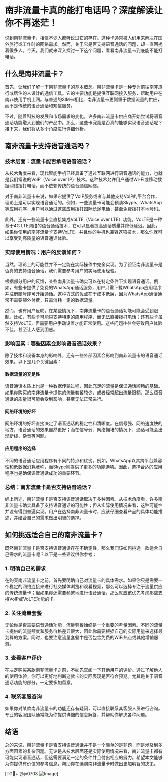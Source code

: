 # 南非流量卡真的能打电话吗？深度解读让你不再迷茫！

说到南非流量卡，相信不少人都听说过它的存在。这种卡通常被人们用来解决在国外旅行或工作时的网络需求。然而，关于它是否支持语音通话的问题，却一直困扰着很多人。今天，我们就来深入探讨一下这个问题，看看南非流量卡到底能不能打电话。

## 什么是南非流量卡？

首先，让我们了解一下南非流量卡的基本概念。南非流量卡是一种专为前往南非旅行或居住的人设计的通信工具。它的主要功能是提供互联网接入服务，帮助用户在南非使用手机上网。与普通的SIM卡相比，南非流量卡更侧重于数据流量的供应，而不是传统的语音通话和短信服务。

不过，随着科技的发展和市场需求的变化，许多南非流量卡供应商开始尝试将语音通话功能融入到他们的产品中。那么，这些卡究竟是否真的能够实现语音通话呢？接下来，我们将从多个角度进行详细分析。

## 南非流量卡支持语音通话吗？

### 技术层面：流量卡能否承载语音通话？

从技术角度来看，现代智能手机已经具备了通过互联网进行语音通话的能力，也就是我们常说的VoIP（Voice over IP）技术。这种技术允许用户通过Wi-Fi或移动数据网络拨打电话，而不依赖传统的语音通信网络。

对于南非流量卡来说，如果它提供了VoIP服务或者与其他支持VoIP的平台合作，理论上是可以实现语音通话的。例如，一些流量卡可能会预装Skype、WhatsApp等应用程序，用户可以通过这些应用拨打国际长途电话，甚至免费拨打本地号码。

此外，还有一些流量卡会直接集成VoLTE（Voice over LTE）功能。VoLTE是一种基于4G LTE网络的语音通话技术，它可以显著提高通话质量并降低延迟。因此，如果你使用的南非流量卡支持VoLTE，并且你的手机也兼容这项技术，那么你就可以享受到高质量的语音通话体验。

### 实际使用情况：用户的反馈如何？

当然，理论上的可能性并不一定能在实际操作中完全实现。为了验证南非流量卡是否真的支持语音通话，我们需要参考用户的实际使用经验。

根据部分用户的反馈，某些南非流量卡确实可以在特定条件下实现语音通话。例如，有些卡提供了免费的WhatsApp通话服务，用户只需下载WhatsApp应用程序并注册账号即可开始通话。这种方式的优点在于成本低廉，因为WhatsApp通话通常不需要额外付费，只需消耗一定的数据流量。

然而，也有用户反映，在某些情况下，南非流量卡的语音通话功能可能会受到限制。比如，有些卡可能只支持特定的应用程序，而无法直接拨打电话；还有些卡虽然支持VoLTE，但需要用户手动设置才能正常使用。这些问题往往会导致用户体验不佳，甚至让人感到困惑。

### 影响因素：哪些因素会影响语音通话效果？

除了技术和设备本身的影响外，还有一些外部因素会影响到南非流量卡的语音通话效果。以下是几个关键因素：

#### 数据流量的充足性

语音通话本质上也是一种数据传输过程，因此充足的流量是保证通话顺畅的基础。如果你购买的南非流量卡提供的流量套餐较少，或者经常超出流量限额，那么语音通话的质量很可能会受到影响，甚至无法正常进行。

#### 网络环境的好坏

网络环境的好坏直接决定了语音通话的稳定性和清晰度。在信号强、网络速度快的地方，语音通话的效果自然更好；而在信号弱、网络拥堵的情况下，通话可能会出现断线、杂音等问题。

#### 应用程序的选择

不同的语音通话应用程序有不同的特点和优劣。例如，WhatsApp以其跨平台兼容性和低数据消耗著称，而Skype则提供了更多的功能选项。因此，选择合适的应用程序也是确保语音通话成功的重要环节。

### 总结：南非流量卡是否支持语音通话？

综上所述，南非流量卡是否支持语音通话取决于多种因素。从技术角度看，许多南非流量卡确实具备了支持语音通话的可能性；但从实际使用情况来看，这种可能性并没有得到普遍实现。用户在选择南非流量卡时，应该仔细查看产品的具体功能描述，并结合自己的需求做出明智的选择。

## 如何挑选适合自己的南非流量卡？

既然南非流量卡是否支持语音通话存在不确定性，那么我们该如何挑选一款适合自己需求的流量卡呢？以下是一些建议供你参考：

### 1. 明确自己的需求

在购买南非流量卡之前，首先要明确自己对流量卡的具体需求。如果你只是需要一个稳定的网络连接来进行社交媒体浏览和观看视频，那么可以选择专注于流量供应的传统流量卡；但如果你还需要频繁地进行语音通话，那么就应该优先考虑那些支持VoIP或VoLTE功能的卡。

### 2. 关注流量套餐

无论你是否需要语音通话功能，流量套餐始终是一个重要的考量因素。不同的流量卡提供的流量额度和服务价格差异很大，因此你需要根据自己的实际用量来选择最划算的方案。同时，也要注意流量套餐中是否包含免费的WiFi热点或其他增值服务。

### 3. 查看客户评价

在决定购买某款南非流量卡之前，不妨先查阅一下其他用户的评价。通过了解他人的使用体验，你可以更好地判断这款卡的实际表现是否符合预期。尤其是关于语音通话功能的部分，一定要多加留意。

### 4. 联系客服咨询

如果你对某款南非流量卡的功能还存有疑问，可以直接联系其客服人员进行咨询。专业的客服团队通常能为你提供详细的信息解答，并帮助你解决各种问题。

## 结语

总的来说，南非流量卡是否支持语音通话并不是一个简单的是非题，而是涉及到多方面因素的复杂问题。无论是从技术层面还是实际使用情况来看，南非流量卡都有可能实现语音通话，但这需要满足一定的条件并且付出相应的努力。希望本文能够为你提供有价值的参考信息，帮助你在选购南非流量卡时做出更加明智的决策。

[TG💪+ @jx0703 ![Image](https://github.com/user-attachments/assets/dbca1d08-cadb-493c-b0ec-ad6f7a83f270)]